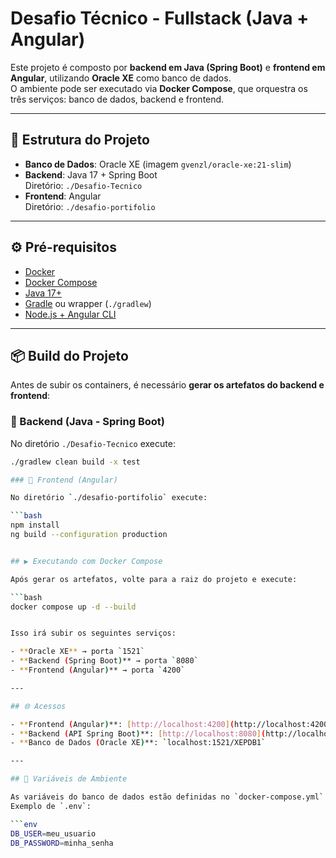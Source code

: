 # Desafio Técnico - Fullstack (Java + Angular)

Este projeto é composto por **backend em Java (Spring Boot)** e **frontend em Angular**, utilizando **Oracle XE** como banco de dados.  
O ambiente pode ser executado via **Docker Compose**, que orquestra os três serviços: banco de dados, backend e frontend.  

---

## 🚀 Estrutura do Projeto

- **Banco de Dados**: Oracle XE (imagem `gvenzl/oracle-xe:21-slim`)
- **Backend**: Java 17 + Spring Boot  
  Diretório: `./Desafio-Tecnico`  
- **Frontend**: Angular  
  Diretório: `./desafio-portifolio`  

---

## ⚙️ Pré-requisitos

- [Docker](https://docs.docker.com/get-docker/)  
- [Docker Compose](https://docs.docker.com/compose/)  
- [Java 17+](https://adoptium.net/)  
- [Gradle](https://gradle.org/install/) ou wrapper (`./gradlew`)  
- [Node.js + Angular CLI](https://angular.io/cli)  

---

## 📦 Build do Projeto

Antes de subir os containers, é necessário **gerar os artefatos do backend e frontend**:

### 🔹 Backend (Java - Spring Boot)
No diretório `./Desafio-Tecnico` execute:

```bash
./gradlew clean build -x test

### 🔹 Frontend (Angular)

No diretório `./desafio-portifolio` execute:

```bash
npm install
ng build --configuration production


## ▶️ Executando com Docker Compose

Após gerar os artefatos, volte para a raiz do projeto e execute:

```bash
docker compose up -d --build


Isso irá subir os seguintes serviços:

- **Oracle XE** → porta `1521`  
- **Backend (Spring Boot)** → porta `8080`  
- **Frontend (Angular)** → porta `4200`  

---

## 🌐 Acessos

- **Frontend (Angular)**: [http://localhost:4200](http://localhost:4200)  
- **Backend (API Spring Boot)**: [http://localhost:8080](http://localhost:8080)  
- **Banco de Dados (Oracle XE)**: `localhost:1521/XEPDB1`  

---

## 🔑 Variáveis de Ambiente

As variáveis do banco de dados estão definidas no `docker-compose.yml`.  
Exemplo de `.env`:

```env
DB_USER=meu_usuario
DB_PASSWORD=minha_senha

